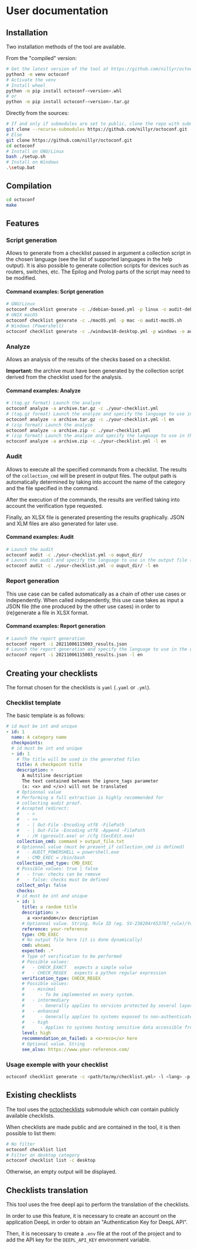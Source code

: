 # User documentation

## Installation

Two installation methods of the tool are available.

From the "compiled" version:

```bash
# Get the latest version of the tool at https://github.com/nillyr/octoconf/releases
python3 -m venv octoconf
# Activate the venv
# Install wheel
python -m pip install octoconf-<version>.whl
# or
python -m pip install octoconf-<version>.tar.gz
```

Directly from the sources:

```bash
# If and only if submodules are set to public, clone the repo with submodules
git clone --recurse-submodules https://github.com/nillyr/octoconf.git
# Else
git clone https://github.com/nillyr/octoconf.git
cd octoconf
# Install on GNU/Linux
bash ./setup.sh
# Install on Windows
.\setup.bat
```

## Compilation

```bash
cd octoconf
make
```

## Features

### Script generation

Allows to generate from a checklist passed in argument a collection script in the chosen language (see the list of supported languages in the help output). It is also possible to generate collection scripts for devices such as routers, switches, etc. The Epilog and Prolog parts of the script may need to be modified.

#### Command examples: Script generation

```bash
# GNU/Linux
octoconf checklist generate -c ./debian-based.yml -p linux -o audit-debian.sh
# UNIX macOS
octoconf checklist generate -c ./macOS.yml -p mac -o audit-macOS.sh
# Windows (Powershell)
octoconf checklist generate -c ./windows10-desktop.yml -p windows -o audit-windows10.ps1
```

### Analyze

Allows an analysis of the results of the checks based on a checklist.

**Important:** the archive must have been generated by the collection script derived from the checklist used for the analysis.

#### Command examples: Analyze

```bash
# (tag.gz format) Launch the analyze
octoconf analyze -a archive.tar.gz -c ./your-checklist.yml
# (tag.gz format) Launch the analyze and specify the language to use in the output file (xlsx)
octoconf analyze -a archive.tar.gz -c ./your-checklist.yml -l en
# (zip format) Launch the analyze
octoconf analyze -a archive.zip -c ./your-checklist.yml
# (zip format) Launch the analyze and specify the language to use in the output file (xlsx)
octoconf analyze -a archive.zip -c ./your-checklist.yml -l en
```

### Audit

Allows to execute all the specified commands from a checklist. The results of the `collection_cmd` will be present in output files. The output path is automatically determined by taking into account the name of the category and the file specified in the command.

After the execution of the commands, the results are verified taking into account the verification type requested.

Finally, an XLSX file is generated presenting the results graphically. JSON and XLM files are also generated for later use.

#### Command examples: Audit

```bash
# Launch the audit
octoconf audit -c ./your-checklist.yml -o ouput_dir/
# Launch the audit and specify the language to use in the output file (xlsx)
octoconf audit -c ./your-checklist.yml -o ouput_dir/ -l en
```

### Report generation

This use case can be called automatically as a chain of other use cases or independently. When called independently, this use case takes as input a JSON file (the one produced by the other use cases) in order to (re)generate a file in XLSX format.

#### Command examples: Report generation

```bash
# Launch the report generation
octoconf report -i 20211006115003_results.json
# Launch the report generation and specify the language to use in the output file
octoconf report -i 20211006115003_results.json -l en
```

## Creating your checklists

The format chosen for the checklists is `yaml` (`.yaml` or `.yml`).

### Checklist template

The basic template is as follows:

```yaml
# id must be int and unique
- id: 1
  name: A category name
  checkpoints:
  # id must be int and unique
  - id: 1
    # The title will be used in the generated files
    title: A checkpoint title
    description: >
      A multiline description
      The text contained between the ignore_tags parameter
      (x: <x> and </x>) will not be translated
    # Optionnal value
    # Performing a full extraction is highly recommended for
    # collecting audit proof.
    # Accepted redirect:
    #   - >
    #   - >>
    #   - | Out-File -Encoding utf8 -FilePath
    #   - | Out-File -Encoding utf8 -Append -FilePath
    #   - /H (gpresult.exe) or /cfg (SecEdit.exe)
    collection_cmd: command > output_file.txt
    # Optionnal value (must be present if collection_cmd is defined)
    #   - AUDIT_POWERSHELL = powershell.exe
    #   - CMD_EXEC = /bin/bash
    collection_cmd_type: CMD_EXEC
    # Possible values: true | false
    #   - true: checks can be remove
    #   - false: checks must be defined
    collect_only: false
    checks:
    # id must be int and unique
    - id: 1
      title: a random title
      description: >
        a <x>random</x> description
      # Optionnal value. String. Rule ID (eg. SV-238204r653787_rule)/Your reference
      reference: your-reference
      type: CMD_EXEC
      # No output file here (it is done dynamically)
      cmd: whoami
      expected: .*
      # Type of verification to be performed
      # Possible values:
      #   - CHECK_EXACT   expects a simple value
      #   - CHECK_REGEX   expects a python regular expression
      verification_type: CHECK_REGEX
      # Possible values:
      #   - minimal
      #      - To be implemented on every system.
      #   - intermediary
      #      - Generally applies to services protected by several layers of higher-level security.
      #   - enhanced
      #      - Generally applies to systems exposed to non-authenticated flows.
      #   - high
      #      - Applies to systems hosting sensitive data accessible from non-authenticated or poorly controlled networks
      level: high
      recommendation_on_failed: a <x>reco</x> here
      # Optional value. String
      see_also: https://www.your-reference.com/
```

### Usage exemple with your checklist

```bash
octoconf checklist generate -c <path/to/my/checklist.yml> -l <lang> -p <platform> -o <script.extension>
```

## Existing checklists

The tool uses the [octochecklists](https://github.com/nillyr/octochecklists) submodule which _can_ contain publicly available checklists.

When checklists are made public and are contained in the tool, it is then possible to list them:

```bash
# No filter
octoconf checklist list
# Filter on desktop category
octoconf checklist list -c desktop
```

Otherwise, an empty output will be displayed.

## Checklists translation

This tool uses the free deepl api to perform the translation of the checklists.

In order to use this feature, it is necessary to create an account on the application DeepL in order to obtain an "Authentication Key for DeepL API".

Then, it is necessary to create a `.env` file at the root of the project and to add the API key for the `DEEPL_API_KEY` environment variable.
